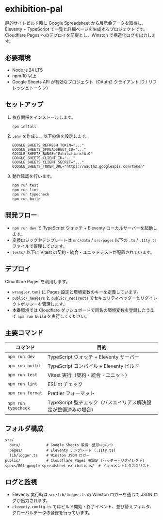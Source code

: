 # exhibition-pal

静的サイトビルド時に Google Spreadsheet から展示会データを取得し、Eleventy + TypeScript で一覧と詳細ページを生成するプロジェクトです。Cloudflare Pages へのデプロイを前提とし、Winston で構造化ログを出力します。

## 必要環境
- Node.js 24 LTS
- npm 10 以上
- Google Sheets API が有効なプロジェクト（OAuth2 クライアント ID / リフレッシュトークン）

## セットアップ
1. 依存関係をインストールします。
   ```bash
   npm install
   ```
2. `.env` を作成し、以下の値を設定します。
   ```dotenv
   GOOGLE_SHEETS_REFRESH_TOKEN="..."
   GOOGLE_SHEETS_SPREADSHEET_ID="..."
   GOOGLE_SHEETS_RANGE="Exhibitions!A:O"
   GOOGLE_SHEETS_CLIENT_ID="..."
   GOOGLE_SHEETS_CLIENT_SECRET="..."
   GOOGLE_SHEETS_TOKEN_URL="https://oauth2.googleapis.com/token"
   ```
3. 動作確認を行います。
   ```bash
   npm run test
   npm run lint
   npm run typecheck
   npm run build
   ```

## 開発フロー
- `npm run dev` で TypeScript ウォッチ + Eleventy ローカルサーバーを起動します。
- 変換ロジックやテンプレートは `src/data` / `src/pages` 以下の `.ts` / `.11ty.ts` ファイルで管理しています。
- `tests/` 以下に Vitest の契約・統合・ユニットテストが配置されています。

## デプロイ
Cloudflare Pages を利用します。
- `wrangler.toml` に Pages 設定と環境変数のキーを定義しています。
- `public/_headers` と `public/_redirects` でセキュリティヘッダーとリダイレクトポリシーを管理します。
- 本番環境では Cloudflare ダッシュボードで同名の環境変数を登録したうえで `npm run build` を実行してください。

## 主要コマンド
| コマンド | 目的 |
| --- | --- |
| `npm run dev` | TypeScript ウォッチ + Eleventy サーバー |
| `npm run build` | TypeScript コンパイル + Eleventy ビルド |
| `npm run test` | Vitest 実行（契約・統合・ユニット） |
| `npm run lint` | ESLint チェック |
| `npm run format` | Prettier フォーマット |
| `npm run typecheck` | TypeScript 型チェック（パスエイリアス解決設定が整備済みの場合） |

## フォルダ構成
```
src/
  data/            # Google Sheets 取得・整形ロジック
  pages/           # Eleventy テンプレート (.11ty.ts)
  lib/logger.ts    # Winston JSON ロガー
public/            # Cloudflare Pages 用設定 (ヘッダー・リダイレクト)
specs/001-google-spreadsheet-exhibitions/  # ドキュメントとタスクリスト
```

## ログと監視
- Eleventy 実行時は `src/lib/logger.ts` の Winston ロガーを通じて JSON ログが出力されます。
- `eleventy.config.ts` ではビルド開始・終了イベント、並び替えフィルタ、グローバルデータの登録を行っています。
